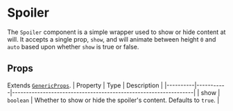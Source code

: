 # Spoiler
The `Spoiler` component is a simple wrapper used to show or hide content at will. It accepts a single prop, `show`, and will animate between height `0` and `auto` based upon whether `show` is true or false.

## Props
Extends [`GenericProps`](../../core/generic-props.md).
| Property | Type      | Description                                                     |
|----------|-----------|-----------------------------------------------------------------|
| show     | `boolean` | Whether to show or hide the spoiler's content. Defaults to `true`. |